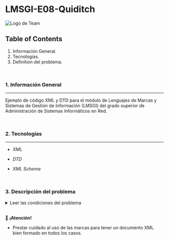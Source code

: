 # LMSGI-E08-Quiditch

![Logo de Team](https://github.com/ana-polo/LMSGI02-E01/blob/main/LMSGI.gif "Team logo")

## Table of Contents

1. Información General.
2. Tecnologias.
3. Definition del problema.

&nbsp;

### 1. Información General

***

Ejemplo de código XML y DTD para el módulo de Lenguajes de Marcas y Sistemas de Gestión de Información (LMSGI) del grado superior de Administración de Sistemas Informáticos en Red.

&nbsp;

### 2. Tecnologías

***

- *XML*

- *DTD*

- *XML Schema*

&nbsp;

### 3. Descripción del problema

<details>
	<summary>Leer las condiciones del problema</summary>
		
		
		
		En el mundo mágico el principal deporte es el Quiditch, que se desarrolla mientras 14 jugadores, 
		7 de cada equipo, vuelan en escobas al tiempo que esquivan las bludgers ( tipo de pelota hechizada 
		que persigue a los jugadores de forma indiscriminada ). En cada equipo hay siete jugadores:
		
			- Tres son cazadores, su cometido es lanzar la quaffle ( pelota especial ) e intentar que entre 
			por uno de los aros de gol. Obtienen diez puntos cada vez que la quaffle pasa por un aro. 

			- El guardián, vuela alrededor de los aros de gol y detiene los lanzamientos del otro equipo.

			- Dos golpeadores, cuyo trabajo es proteger a su equipo de las bludgers y desviarlas hacia el equipo contrario. 

			- El buscador, vuela entre cazadores, golpeadores, la quaffle y las bludgers, intentando atrapar la snitch 
			 dorada ( una pelota pequeña con alas que vuela muy rápido y es difícil de coger, ya que está hechizada para 
			no dejarse atrapar ) antes de que la coja el otro buscador, porque cada vez que un buscador la atrapa, su 
			equipo gana ciento cincuenta puntos extra.

		Un partido de quidditch sólo termina cuando se atrapa la snitch, así que puede durar muchísimo ( el record 
		son 3 meses 2 días y 3minutos ). 

		El colegio de magia y hechicería Hogwarts celebra todos los cursos un campeonato de Quidditch entre las 
		cuatro casas del colegio, Gryffinfor, Ravenclaw, Hufflepuff y Slytherin. Los cuatro equipos compiten 
		entre sí para luchar por la Copa del colegio.
		
		Para agilizar la gestión de los datos del campeonato, Albus Dumbledor, director del colegio de magia y 
		hechicería Hogwarts, ha contratado a los mejores especialistas en lenguajes de marcas, los alumnos muggles 
		del 1er curso de ASIR del IES Alisal, para hacer una aplicación xml que valide los documentos XML con la información 
		sobre cada uno de los partidos que tienen lugar. 
		
		Estos ficheros XML han de contener la siguiente información sobre el partido:
		
			- Equipos que lo juegan. ( Sólo pueden ser los equipos de las casas de Hogwarts ).

			- Fecha del encuentro. 

			- Duración del mismo. 

			- Ganador. ( Su valor será el nombre del equipo ganador ). 
			
			- Arbitro. Pueden ser la profesora. Hooch o el profesor Snape.
			
			- Código de identificación del partido. Está formado por las iniciales de los equipos contrincantes, en mayúsculas, seguidas 
			de un guión y cuatro cifras que representan el año del partido.
			
		Sobre cada equipo se guardará la siguiente información:
		
			- Nombre.
			
			- Agrupar los jugadores que ocupan cada uno de los puestos. Hay que guardar, si es el caso, los goles que ha metido 
			cada uno de los cazadores, las paradas del guardián y si el buscador ha capturado o no la snicht dorada. 
			
			- Puntos conseguidos. 
			
			- Código que lo identifica, se formará por las 3 primeras letras del nombre, en minúsculas, seguido de tres cifras. 

		La información que queremos guardar de cada uno de los jugadores es:

			- Nombre. 

			- Número de faltas cometidas, si las hay. 

			- Código identificador, que coincide con el expediente académico. Está compuesto de 8 Caracteres alfanuméricos. 

			- Número de cursos que lleva formando parte del equipo.

</details>
&nbsp;

👀 **¡Atención!**

- Prestar cuidado al uso de las marcas para tener un documento XML bien formado en todos los casos.

&nbsp;
